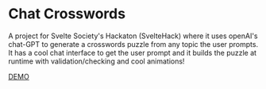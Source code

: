# Chat Crosswords

A project for Svelte Society's Hackaton (SvelteHack) where it uses openAI's chat-GPT to generate a crosswords puzzle from any topic the user prompts. It has a cool chat interface to get the user prompt and it builds the puzzle at runtime with validation/checking and cool animations!

[DEMO](https://chat-crosswords.vercel.app/)

